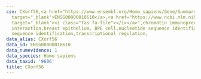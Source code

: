 ```yaml
---
csv: CXorf56,<a href="https://www.ensembl.org/Homo_sapiens/Gene/Summary?db=core;g=ENSG00000018610"
  target="_blank">ENSG00000018610</a>,<a href="https://www.ncbi.nlm.nih.gov/pubmed/22863008"
  target="_blank"><i class="fas fa-file"></i></a>",chromatin immunoprecipitation assay,direct
  interaction,breast epithelium, BPE cell,nucleotide sequence identification,nucleotide
  sequence identification,transcriptional regulation,
data_alias: CXorf56
data_id: ENSG00000018610
data_numevidence: 1
data_species: Homo sapiens
data_taxid: '9606'
title: CXorf56
---
```


